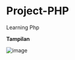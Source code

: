 # Project-PHP
Learning Php

**Tampilan**

![image](https://user-images.githubusercontent.com/100121529/160129651-0cd5f9db-9cee-4683-ab6e-f0cc87f7c8d8.png)

